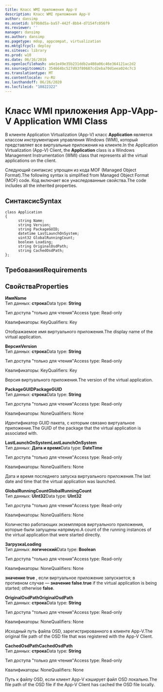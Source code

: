 ```yaml
---
title: Класс WMI приложения App-V
description: Класс WMI приложения App-V
author: dansimp
ms.assetid: b79b0d5a-ba57-442f-8bb4-d7154fc056f9
ms.reviewer: ''
manager: dansimp
ms.author: dansimp
ms.pagetype: mdop, appcompat, virtualization
ms.mktglfcycl: deploy
ms.sitesec: library
ms.prod: w10
ms.date: 06/16/2016
ms.openlocfilehash: a4e1e49e35b231ddb2a480a06c46e364121ac2d2
ms.sourcegitcommit: 354664bc527d93f80687cd2eba70d1eea024c7c3
ms.translationtype: MT
ms.contentlocale: ru-RU
ms.lasthandoff: 06/26/2020
ms.locfileid: "10822322"
---
```

# <span data-ttu-id="80ce1-103">Класс WMI приложения App-V</span><span class="sxs-lookup"><span data-stu-id="80ce1-103">App-V Application WMI Class</span></span>


<span data-ttu-id="80ce1-104">В клиенте Application Virtualization (App-V) класс **Application** является классом инструментария управления Windows (WMI), который представляет все виртуальные приложения на клиенте.</span><span class="sxs-lookup"><span data-stu-id="80ce1-104">In the Application Virtualization (App-V) Client, the **Application** class is a Windows Management Instrumentation (WMI) class that represents all the virtual applications on the client.</span></span>

<span data-ttu-id="80ce1-105">Следующий синтаксис упрощен из кода MOF (Managed Object Format).</span><span class="sxs-lookup"><span data-stu-id="80ce1-105">The following syntax is simplified from Managed Object Format (MOF) code.</span></span> <span data-ttu-id="80ce1-106">Код включает все унаследованные свойства.</span><span class="sxs-lookup"><span data-stu-id="80ce1-106">The code includes all the inherited properties.</span></span>

## <span data-ttu-id="80ce1-107">Синтаксис</span><span class="sxs-lookup"><span data-stu-id="80ce1-107">Syntax</span></span>


``` syntax
class Application
{
      string Name;
      string Version;
      string PackageGUID;
      datetime LastLaunchOnSystem;
      uint32 GlobalRunningCount;
      boolean Loading;
      string OriginalOsdPath;
      string CachedOsdPath;
};
```

## <span data-ttu-id="80ce1-108">Требования</span><span class="sxs-lookup"><span data-stu-id="80ce1-108">Requirements</span></span>


## <span data-ttu-id="80ce1-109">Свойства</span><span class="sxs-lookup"><span data-stu-id="80ce1-109">Properties</span></span>


<a href="" id="name"></a>**<span data-ttu-id="80ce1-110">Имя</span><span class="sxs-lookup"><span data-stu-id="80ce1-110">Name</span></span>**  
<span data-ttu-id="80ce1-111">Тип данных: **строка**</span><span class="sxs-lookup"><span data-stu-id="80ce1-111">Data type: **String**</span></span>

<span data-ttu-id="80ce1-112">Тип доступа "только для чтения"</span><span class="sxs-lookup"><span data-stu-id="80ce1-112">Access type: Read-only</span></span>

<span data-ttu-id="80ce1-113">Квалификаторы: Key</span><span class="sxs-lookup"><span data-stu-id="80ce1-113">Qualifiers: Key</span></span>

<span data-ttu-id="80ce1-114">Отображаемое имя виртуального приложения.</span><span class="sxs-lookup"><span data-stu-id="80ce1-114">The display name of the virtual application.</span></span>

<a href="" id="version"></a>**<span data-ttu-id="80ce1-115">Версия</span><span class="sxs-lookup"><span data-stu-id="80ce1-115">Version</span></span>**  
<span data-ttu-id="80ce1-116">Тип данных: **строка**</span><span class="sxs-lookup"><span data-stu-id="80ce1-116">Data type: **String**</span></span>

<span data-ttu-id="80ce1-117">Тип доступа "только для чтения"</span><span class="sxs-lookup"><span data-stu-id="80ce1-117">Access type: Read-only</span></span>

<span data-ttu-id="80ce1-118">Квалификаторы: Key</span><span class="sxs-lookup"><span data-stu-id="80ce1-118">Qualifiers: Key</span></span>

<span data-ttu-id="80ce1-119">Версия виртуального приложения.</span><span class="sxs-lookup"><span data-stu-id="80ce1-119">The version of the virtual application.</span></span>

<a href="" id="packageguid"></a>**<span data-ttu-id="80ce1-120">PackageGUID</span><span class="sxs-lookup"><span data-stu-id="80ce1-120">PackageGUID</span></span>**  
<span data-ttu-id="80ce1-121">Тип данных: **строка**</span><span class="sxs-lookup"><span data-stu-id="80ce1-121">Data type: **String**</span></span>

<span data-ttu-id="80ce1-122">Тип доступа "только для чтения"</span><span class="sxs-lookup"><span data-stu-id="80ce1-122">Access type: Read-only</span></span>

<span data-ttu-id="80ce1-123">Квалификаторы: None</span><span class="sxs-lookup"><span data-stu-id="80ce1-123">Qualifiers: None</span></span>

<span data-ttu-id="80ce1-124">Идентификатор GUID пакета, с которым связано виртуальное приложение.</span><span class="sxs-lookup"><span data-stu-id="80ce1-124">The GUID of the package that the virtual application is associated with.</span></span>

<a href="" id="lastlaunchonsystem"></a>**<span data-ttu-id="80ce1-125">LastLaunchOnSystem</span><span class="sxs-lookup"><span data-stu-id="80ce1-125">LastLaunchOnSystem</span></span>**  
<span data-ttu-id="80ce1-126">Тип данных: **Дата и время**</span><span class="sxs-lookup"><span data-stu-id="80ce1-126">Data type: **DateTime**</span></span>

<span data-ttu-id="80ce1-127">Тип доступа "только для чтения"</span><span class="sxs-lookup"><span data-stu-id="80ce1-127">Access type: Read-only</span></span>

<span data-ttu-id="80ce1-128">Квалификаторы: None</span><span class="sxs-lookup"><span data-stu-id="80ce1-128">Qualifiers: None</span></span>

<span data-ttu-id="80ce1-129">Дата и время последнего запуска виртуального приложения.</span><span class="sxs-lookup"><span data-stu-id="80ce1-129">The last date and time that the virtual application was launched.</span></span>

<a href="" id="globalrunningcount"></a>**<span data-ttu-id="80ce1-130">GlobalRunningCount</span><span class="sxs-lookup"><span data-stu-id="80ce1-130">GlobalRunningCount</span></span>**  
<span data-ttu-id="80ce1-131">Тип данных: **UInt32**</span><span class="sxs-lookup"><span data-stu-id="80ce1-131">Data type: **UInt32**</span></span>

<span data-ttu-id="80ce1-132">Тип доступа "только для чтения"</span><span class="sxs-lookup"><span data-stu-id="80ce1-132">Access type: Read-only</span></span>

<span data-ttu-id="80ce1-133">Квалификаторы: None</span><span class="sxs-lookup"><span data-stu-id="80ce1-133">Qualifiers: None</span></span>

<span data-ttu-id="80ce1-134">Количество работающих экземпляров виртуального приложения, которые были запущены напрямую.</span><span class="sxs-lookup"><span data-stu-id="80ce1-134">A count of the running instances of the virtual application that were started directly.</span></span>

<a href="" id="loading"></a>**<span data-ttu-id="80ce1-135">Загрузка</span><span class="sxs-lookup"><span data-stu-id="80ce1-135">Loading</span></span>**  
<span data-ttu-id="80ce1-136">Тип данных: **логический**</span><span class="sxs-lookup"><span data-stu-id="80ce1-136">Data type: **Boolean**</span></span>

<span data-ttu-id="80ce1-137">Тип доступа "только для чтения"</span><span class="sxs-lookup"><span data-stu-id="80ce1-137">Access type: Read-only</span></span>

<span data-ttu-id="80ce1-138">Квалификаторы: None</span><span class="sxs-lookup"><span data-stu-id="80ce1-138">Qualifiers: None</span></span>

<span data-ttu-id="80ce1-139">**значение true** , если виртуальное приложение запускается; в противном случае — **значение false**.</span><span class="sxs-lookup"><span data-stu-id="80ce1-139">**true** if the virtual application is being started; otherwise **false**.</span></span>

<a href="" id="originalosdpath"></a>**<span data-ttu-id="80ce1-140">OriginalOsdPath</span><span class="sxs-lookup"><span data-stu-id="80ce1-140">OriginalOsdPath</span></span>**  
<span data-ttu-id="80ce1-141">Тип данных: **строка**</span><span class="sxs-lookup"><span data-stu-id="80ce1-141">Data type: **String**</span></span>

<span data-ttu-id="80ce1-142">Тип доступа "только для чтения"</span><span class="sxs-lookup"><span data-stu-id="80ce1-142">Access type: Read-only</span></span>

<span data-ttu-id="80ce1-143">Квалификаторы: None</span><span class="sxs-lookup"><span data-stu-id="80ce1-143">Qualifiers: None</span></span>

<span data-ttu-id="80ce1-144">Исходный путь файла OSD, зарегистрированного в клиенте App-V.</span><span class="sxs-lookup"><span data-stu-id="80ce1-144">The original file path of the OSD file that was registered with the App-V Client.</span></span>

<a href="" id="cachedosdpath"></a>**<span data-ttu-id="80ce1-145">CachedOsdPath</span><span class="sxs-lookup"><span data-stu-id="80ce1-145">CachedOsdPath</span></span>**  
<span data-ttu-id="80ce1-146">Тип данных: **строка**</span><span class="sxs-lookup"><span data-stu-id="80ce1-146">Data type: **String**</span></span>

<span data-ttu-id="80ce1-147">Тип доступа "только для чтения"</span><span class="sxs-lookup"><span data-stu-id="80ce1-147">Access type: Read-only</span></span>

<span data-ttu-id="80ce1-148">Квалификаторы: None</span><span class="sxs-lookup"><span data-stu-id="80ce1-148">Qualifiers: None</span></span>

<span data-ttu-id="80ce1-149">Путь к файлу OSD, если клиент App-V кэширует файл OSD локально.</span><span class="sxs-lookup"><span data-stu-id="80ce1-149">The file path of the OSD file if the App-V Client has cached the OSD file locally.</span></span>

 

 





